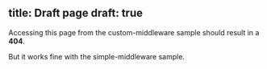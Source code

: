title: Draft page
draft: true
---

Accessing this page from the custom-middleware sample should result in a **404**.

But it works fine with the simple-middleware sample.
